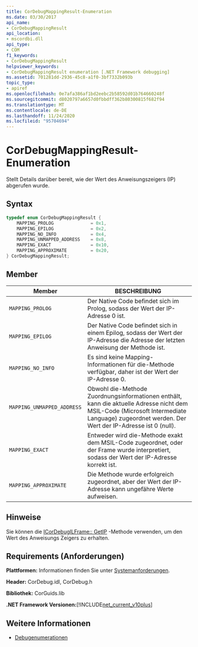 ```yaml
---
title: CorDebugMappingResult-Enumeration
ms.date: 03/30/2017
api_name:
- CorDebugMappingResult
api_location:
- mscordbi.dll
api_type:
- COM
f1_keywords:
- CorDebugMappingResult
helpviewer_keywords:
- CorDebugMappingResult enumeration [.NET Framework debugging]
ms.assetid: 701281dd-2936-45c8-a1f0-3bf7332b093b
topic_type:
- apiref
ms.openlocfilehash: 0e7afa386af1bd2eebc2b58592d01b764660248f
ms.sourcegitcommit: d8020797a6657d0fbbdff362b80300815f682f94
ms.translationtype: MT
ms.contentlocale: de-DE
ms.lasthandoff: 11/24/2020
ms.locfileid: "95704694"
---
```

# <a name="cordebugmappingresult-enumeration"></a>CorDebugMappingResult-Enumeration

Stellt Details darüber bereit, wie der Wert des Anweisungszeigers (IP) abgerufen wurde.  
  
## <a name="syntax"></a>Syntax  
  
```cpp  
typedef enum CorDebugMappingResult {  
    MAPPING_PROLOG              = 0x1,  
    MAPPING_EPILOG              = 0x2,  
    MAPPING_NO_INFO             = 0x4,  
    MAPPING_UNMAPPED_ADDRESS    = 0x8,  
    MAPPING_EXACT               = 0x10,  
    MAPPING_APPROXIMATE         = 0x20,  
} CorDebugMappingResult;  
```  
  
## <a name="members"></a>Member  
  
|Member|BESCHREIBUNG|  
|------------|-----------------|  
|`MAPPING_PROLOG`|Der Native Code befindet sich im Prolog, sodass der Wert der IP-Adresse 0 ist.|  
|`MAPPING_EPILOG`|Der Native Code befindet sich in einem Epilog, sodass der Wert der IP-Adresse die Adresse der letzten Anweisung der Methode ist.|  
|`MAPPING_NO_INFO`|Es sind keine Mapping-Informationen für die-Methode verfügbar, daher ist der Wert der IP-Adresse 0.|  
|`MAPPING_UNMAPPED_ADDRESS`|Obwohl die-Methode Zuordnungsinformationen enthält, kann die aktuelle Adresse nicht dem MSIL-Code (Microsoft Intermediate Language) zugeordnet werden. Der Wert der IP-Adresse ist 0 (null).|  
|`MAPPING_EXACT`|Entweder wird die-Methode exakt dem MSIL-Code zugeordnet, oder der Frame wurde interpretiert, sodass der Wert der IP-Adresse korrekt ist.|  
|`MAPPING_APPROXIMATE`|Die Methode wurde erfolgreich zugeordnet, aber der Wert der IP-Adresse kann ungefähre Werte aufweisen.|  
  
## <a name="remarks"></a>Hinweise  

 Sie können die [ICorDebugILFrame:: GetIP](icordebugilframe-getip-method.md) -Methode verwenden, um den Wert des Anweisungs Zeigers zu erhalten.  
  
## <a name="requirements"></a>Requirements (Anforderungen)  

 **Plattformen:** Informationen finden Sie unter [Systemanforderungen](../../get-started/system-requirements.md).  
  
 **Header:** CorDebug.idl, CorDebug.h  
  
 **Bibliothek:** CorGuids.lib  
  
 **.NET Framework Versionen:**[!INCLUDE[net_current_v10plus](../../../../includes/net-current-v10plus-md.md)]  
  
## <a name="see-also"></a>Weitere Informationen

- [Debugenumerationen](debugging-enumerations.md)
